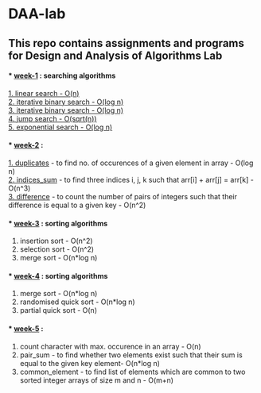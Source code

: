 # DAA-lab
## This repo contains assignments and programs for Design and Analysis of Algorithms Lab
#### * [week-1](week-1) : searching algorithms 
[1. linear search - O(n)](week-1/linear_search.cpp)  
[2. iterative binary search - O(log n)](week-1/iterative_binary_search.cpp)   
[3. iterative binary search - O(log n)](week-1/recursive_binary_search.cpp)   
[4. jump search - O(sqrt(n))](week-1/jump_search.cpp)    
[5. exponential search - O(log n)](week-1/exponential_search.cpp)    

#### * [week-2](week-2) :
[1. duplicates](week-2/duplicates.cpp) - to find no. of occurences of a given element in array - O(log n)     
[2. indices_sum](week-2/indices_sum.cpp) - to find three indices i, j, k such that arr[i] + arr[j] = arr[k] - O(n^3)      
[3. difference](week-2/difference.cpp) - to count the number of pairs of integers such that their difference is equal to a given key - O(n^2)     

#### * [week-3](week-3) : sorting algorithms 
1. insertion sort - O(n^2)
2. selection sort - O(n^2)
3. merge sort - O(n*log n)

#### * [week-4](week-4) : sorting algorithms 
1. merge sort - O(n*log n)
2. randomised quick sort - O(n*log n)
3. partial quick sort - O(n)

#### * [week-5](week-5) :
1. count character with max. occurence in an array - O(n)
2. pair_sum - to find whether two elements exist such that their sum is equal to the given key element- O(n*log n)
3. common_element - to find list of elements which are common to two sorted integer arrays of size m and n - O(m+n)
